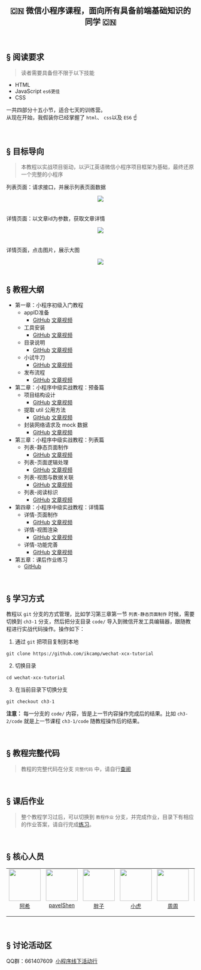 <h2 align="center"> 🇨🇳 微信小程序课程，面向所有具备前端基础知识的同学 🇨🇳 </h2>  

<br>  

## &sect; 阅读要求
> 读者需要具备但不限于以下技能
- HTML
- JavaScript `es6更佳`
- CSS

一共四部分十五小节，适合七天的训练营。  
从现在开始，我假装你已经掌握了 `html`、 `css`以及 `ES6`  ☝️ 

<br>

## &sect; 目标导向
> 本教程以实战项目驱动，以沪江英语微信小程序项目框架为基础，最终还原一个完整的小程序

列表页面：请求接口，并展示列表页面数据
<div align="center">
  <img srcset="./images/list-320w.png,
    ./images/list-640w.png 2x,
    ./images/list.png 2.5x"
    src="./images/list.png" width="320">
 </div>  
 
<br>  

详情页面：以文章id为参数，获取文章详情 
<div align="center">
  <img srcset="./images/detail-320w.png,
    ./images/detail-640w.png 2x,
    ./images/detail.png 2.5x"
    src="./images/detail.png" width="320">
 </div>  
 
<br>  

详情页面，点击图片，展示大图
<div align="center">
  <img srcset="./images/showimg-320w.png,
    ./images/showimg-640w.png 2x,
    ./images/showimg.png 2.5x"
    src="./images/showimg.png" width="320">
</div>

<br>  

## &sect; 教程大纲
-  第一章：小程序初级入门教程
   - appID准备
      - [GitHub](https://github.com/ikcamp/wechat-xcx-tutorial/tree/ch1-1)    [文章视频](https://camp.qianduan.group/xcx/1/1/1) 
   - 工具安装
      - [GitHub](https://github.com/ikcamp/wechat-xcx-tutorial/tree/ch1-2)    [文章视频](https://camp.qianduan.group/xcx/1/1/2)
   - 目录说明
      - [GitHub](https://github.com/ikcamp/wechat-xcx-tutorial/tree/ch1-3)    [文章视频](https://camp.qianduan.group/xcx/1/1/3)
   - 小试牛刀
      - [GitHub](https://github.com/ikcamp/wechat-xcx-tutorial/tree/ch1-4)    [文章视频](https://camp.qianduan.group/xcx/1/1/4)
   - 发布流程
      - [GitHub](https://github.com/ikcamp/wechat-xcx-tutorial/tree/ch1-5)    [文章视频](https://camp.qianduan.group/xcx/1/1/5)
- 第二章：小程序中级实战教程：预备篇
   - 项目结构设计
      - [GitHub](https://github.com/ikcamp/wechat-xcx-tutorial/tree/ch2-1)    [文章视频](https://camp.qianduan.group/xcx/1/2/1)
   - 提取 util 公用方法
      - [GitHub](https://github.com/ikcamp/wechat-xcx-tutorial/tree/ch2-2)    [文章视频](https://camp.qianduan.group/xcx/1/2/2)
   - 封装网络请求及 mock 数据
      - [GitHub](https://github.com/ikcamp/wechat-xcx-tutorial/tree/ch2-3)    [文章视频](https://camp.qianduan.group/xcx/1/2/3)
- 第三章：小程序中级实战教程：列表篇
   - 列表-静态页面制作
      - [GitHub](https://github.com/ikcamp/wechat-xcx-tutorial/tree/ch3-1)    [文章视频](https://camp.qianduan.group/xcx/1/3/1)
   - 列表-页面逻辑处理
      - [GitHub](https://github.com/ikcamp/wechat-xcx-tutorial/tree/ch3-2)    [文章视频](https://camp.qianduan.group/xcx/1/3/2)
   - 列表-视图与数据关联
      - [GitHub](https://github.com/ikcamp/wechat-xcx-tutorial/tree/ch3-3)    [文章视频](https://camp.qianduan.group/xcx/1/3/3)
   - 列表-阅读标识
      - [GitHub](https://github.com/ikcamp/wechat-xcx-tutorial/tree/ch3-4)    [文章视频](https://camp.qianduan.group/xcx/1/3/4)
- 第四章：小程序中级实战教程：详情篇
   - 详情-页面制作
      - [GitHub](https://github.com/ikcamp/wechat-xcx-tutorial/tree/ch4-1)    [文章视频](https://camp.qianduan.group/xcx/1/4/1)
   - 详情-视图渲染
      - [GitHub](https://github.com/ikcamp/wechat-xcx-tutorial/tree/ch4-2)    [文章视频](https://camp.qianduan.group/xcx/1/4/2)
   - 详情-功能完善
      - [GitHub](https://github.com/ikcamp/wechat-xcx-tutorial/tree/ch4-3)    [文章视频](https://camp.qianduan.group/xcx/1/4/3)
- 第五章：课后作业练习
   - [GitHub](https://github.com/ikcamp/wechat-xcx-tutorial/tree/%E6%95%99%E7%A8%8B%E4%BD%9C%E4%B8%9A)


<br>


## &sect; 学习方式
教程以 `git` 分支的方式管理，比如学习第三章第一节 `列表-静态页面制作` 时候，需要切换到 `ch3-1` 分支，然后把分支目录 `code/` 导入到微信开发工具编辑器，跟随教程进行实战代码操作。操作如下：

1. 通过 `git` 把项目复制到本地
```git
git clone https://github.com/ikcamp/wechat-xcx-tutorial
```

2. 切换目录
```
cd wechat-xcx-tutorial
```

3. 在当前目录下切换分支
```
git checkout ch3-1
```

**注意：** 每一分支的 `code/` 内容，皆是上一节内容操作完成后的结果。比如 `ch3-2/code` 就是上一节课程 `ch3-1/code` 随教程操作后的结果。  


<br>

## &sect; 教程完整代码
> 教程的完整代码在分支 `完整代码` 中，请自行[查阅](https://github.com/ikcamp/wechat-xcx-tutorial/tree/%E5%AE%8C%E6%95%B4%E4%BB%A3%E7%A0%81)

<br>

## &sect; 课后作业
> 整个教程学习过后，可以切换到 `教程作业` 分支，并完成作业，目录下有相应的作业答案，请自行完成[练习](https://github.com/ikcamp/wechat-xcx-tutorial/tree/%E6%95%99%E7%A8%8B%E4%BD%9C%E4%B8%9A)。 

<br>

## &sect; 核心人员
<table>
  <tbody>
    <tr>
      <td align="center" valign="top">
        <img width="85" height="85" src="https://github.com/aximario.png?s=85">
        <br><a href="https://github.com/aximario">阿希</a><p></p>
        <p></p>
      </td>
      <td align="center" valign="top">
        <img width="85" height="85" src="https://github.com/pavelShen.png?s=85">
        <br>
        <a href="https://github.com/pavelShen">pavelShen</a>
        <p></p>
        <p></p>
      </td>
      <td align="center" valign="top">
        <img width="85" height="85" src="https://github.com/pangz1.png?s=85">
        <br><a href="https://github.com/pangz1">胖子</a><p></p>
        <p></p>
      </td>
      <td align="center" valign="top">
        <img width="85" height="85" src="https://github.com/tinyuen.png?s=85">
        <br><a href="https://github.com/tinyuen">小虎</a><p></p>
        <p></p>
      </td>
      <td align="center" valign="top">
        <img width="85" height="85" src="https://github.com/roeis.png?s=85">
        <br><a href="https://github.com/roeis">周周</a><p></p>
        <p></p>
      </td>
      <td align="center" valign="top">
        <img width="85" height="85" src="https://github.com/sqzhuyi.png?s=85">
        <br><a href="https://github.com/sqzhuyi">朱乙</a><p></p>
        <p></p>
      </td>
      <td align="center" valign="top">
        <img width="85" height="85" src="https://github.com/longdiandian9.png?s=85">
        <br>
        <a href="https://github.com/longdiandian9">longdiandian9</a>
        <p></p>
        <p></p>
      </td>
      <td align="center" valign="top">
        <img width="85" height="85" src="https://github.com/brucecham.png?s=85">
        <br>
        <a href="https://github.com/brucecham">张利涛</a>
        <p></p>
        <p></p>
      </td>
     </tr>
  </tbody>
</table>

<br/>

## &sect; 讨论活动区 

QQ群：661407609  [小程序线下活动行](http://www.huodongxing.com/event/5409924174200)
